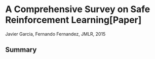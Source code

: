 # A Comprehensive Survey on Safe Reinforcement Learning[Paper]
Javier Garcia, Fernando Fernandez, JMLR, 2015


## Summary

